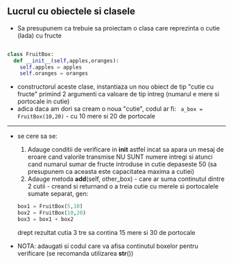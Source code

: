 ## Lucrul cu obiectele si clasele

* Sa presupunem ca trebuie sa proiectam o clasa care reprezinta o cutie (lada) cu fructe

```python

class FruitBox:
  def __init__(self,apples,oranges):
    self.apples = apples
    self.oranges = oranges

```

* constructorul aceste clase, instantiaza un nou obiect de tip "cutie cu fructe" primind 2 argumenti ca valoare de tip intreg (numarul e mere si portocale in cutie)
* adica daca am dori sa cream o noua "cutie", codul ar fi: ``` a_box = FruitBox(10,20)``` - cu 10 mere si 20 de portocale

---

* se cere sa se:
  1. Adauge conditii de verificare in **init** astfel incat sa apara un mesaj de eroare cand valorile transmise NU SUNT numere intregi si atunci cand numarul sumar de fructe introduse in cutie depaseste 50 (sa presupunem ca aceasta este capacitatea maxima a cutiei)
  2. Adauge metoda __add__(self, other_box) - care ar suma continutul dintre 2 cutii - creand si returnand o a treia cutie cu merele si portocalele sumate separat, gen: 
    
    ```python 
    box1 = FruitBox(5,10)  
    box2 = FruitBox(10,20)
    box3 = box1 + box2
    
    ```
    
    drept rezultat cutia 3 tre sa contina 15 mere si 30 de portocale
    
* NOTA: adaugati si codul care va afisa continutul boxelor pentru verificare (se recomanda utilizarea __str__())    
    
